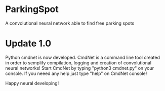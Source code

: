 # ParkingSpot
A convolutional neural network able to find free parking spots

# Update 1.0
Python cmdnet is now developed. CmdNet is a command line tool created in order to semplify compilation, logging and creation of convolutional neural networks!
Start CmdNet by typing "python3 cmdnet.py" on your console.
If you neeed any help just type "help" on CmdNet console!

Happy neural developing!
